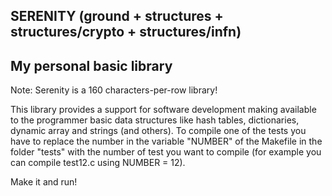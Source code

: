 SERENITY (ground + structures + structures/crypto + structures/infn) 
-------------------------
My personal basic library
-------------------------

Note: Serenity is a 160 characters-per-row library!

This library provides a support for software development making available to the programmer basic data structures like hash tables, 
dictionaries, dynamic array and strings (and others). To compile one of the tests you have to replace the number in the variable 
"NUMBER" of the Makefile in the folder "tests" with the number of test you want to compile (for example you can compile test12.c 
using NUMBER = 12).

Make it and run!
